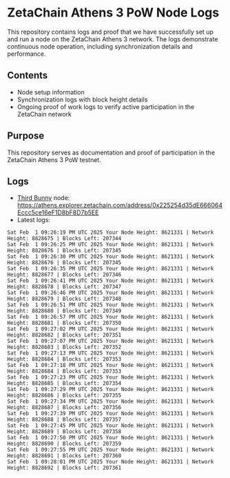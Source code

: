 # ZetaChain Athens 3 PoW Node Logs
This repository contains logs and proof that we have successfully set up and run a node on the ZetaChain Athens 3 network. The logs demonstrate continuous node operation, including synchronization details and performance.

## Contents
- Node setup information
- Synchronization logs with block height details
- Ongoing proof of work logs to verify active participation in the ZetaChain network

## Purpose
This repository serves as documentation and proof of participation in the ZetaChain Athens 3 PoW testnet.

## Logs

- [Third Bunny](https://thirdbunny.xyz/) node: https://athens.explorer.zetachain.com/address/0x225254d35dE666064Eccc5ce16eF1D8bF8D7b5EE
- Latest logs:
```
Sat Feb  1 09:26:19 PM UTC 2025 Your Node Height: 8621331 | Network Height: 8828675 | Blocks Left: 207344
Sat Feb  1 09:26:25 PM UTC 2025 Your Node Height: 8621331 | Network Height: 8828676 | Blocks Left: 207345
Sat Feb  1 09:26:30 PM UTC 2025 Your Node Height: 8621331 | Network Height: 8828676 | Blocks Left: 207345
Sat Feb  1 09:26:35 PM UTC 2025 Your Node Height: 8621331 | Network Height: 8828677 | Blocks Left: 207346
Sat Feb  1 09:26:41 PM UTC 2025 Your Node Height: 8621331 | Network Height: 8828678 | Blocks Left: 207347
Sat Feb  1 09:26:46 PM UTC 2025 Your Node Height: 8621331 | Network Height: 8828679 | Blocks Left: 207348
Sat Feb  1 09:26:51 PM UTC 2025 Your Node Height: 8621331 | Network Height: 8828680 | Blocks Left: 207349
Sat Feb  1 09:26:57 PM UTC 2025 Your Node Height: 8621331 | Network Height: 8828681 | Blocks Left: 207350
Sat Feb  1 09:27:02 PM UTC 2025 Your Node Height: 8621331 | Network Height: 8828682 | Blocks Left: 207351
Sat Feb  1 09:27:07 PM UTC 2025 Your Node Height: 8621331 | Network Height: 8828683 | Blocks Left: 207352
Sat Feb  1 09:27:13 PM UTC 2025 Your Node Height: 8621331 | Network Height: 8828684 | Blocks Left: 207353
Sat Feb  1 09:27:18 PM UTC 2025 Your Node Height: 8621331 | Network Height: 8828684 | Blocks Left: 207353
Sat Feb  1 09:27:23 PM UTC 2025 Your Node Height: 8621331 | Network Height: 8828685 | Blocks Left: 207354
Sat Feb  1 09:27:29 PM UTC 2025 Your Node Height: 8621331 | Network Height: 8828686 | Blocks Left: 207355
Sat Feb  1 09:27:34 PM UTC 2025 Your Node Height: 8621331 | Network Height: 8828687 | Blocks Left: 207356
Sat Feb  1 09:27:39 PM UTC 2025 Your Node Height: 8621331 | Network Height: 8828688 | Blocks Left: 207357
Sat Feb  1 09:27:45 PM UTC 2025 Your Node Height: 8621331 | Network Height: 8828689 | Blocks Left: 207358
Sat Feb  1 09:27:50 PM UTC 2025 Your Node Height: 8621331 | Network Height: 8828690 | Blocks Left: 207359
Sat Feb  1 09:27:55 PM UTC 2025 Your Node Height: 8621331 | Network Height: 8828691 | Blocks Left: 207360
Sat Feb  1 09:28:01 PM UTC 2025 Your Node Height: 8621331 | Network Height: 8828692 | Blocks Left: 207361
```
